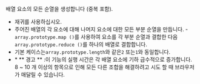 배열 요소의 모든 순열을 생성합니다 (중복 포함).

- 재귀를 사용하십시오.
- 주어진 배열의 각 요소에 대해 나머지 요소에 대한 모든 부분 순열을 만듭니다.
-`array.prototype.map ()`를 사용하여 요소를 각 부분 순열과 결합한 다음`array.prototype.reduce ()`를 하나의 배열로 결합합니다.
- 기본 케이스는`array.prototype.length`와 같은`2` 또는`1`와 동일합니다.
- *️ ** 경고 ** :이 기능의 실행 시간은 각 배열 요소에 기하 급수적으로 증가합니다. 8 ~ 10 개 이상의 항목으로 인해 모든 다른 조합을 해결하려고 시도 할 때 브라우저가 매달릴 수 있습니다.